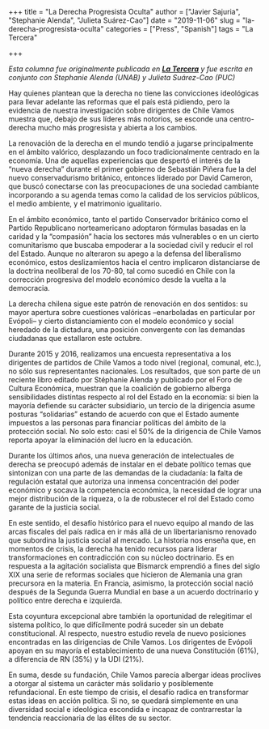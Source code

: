 +++
title = "La Derecha Progresista Oculta"
author = ["Javier Sajuria", "Stephanie Alenda", "Julieta Suárez-Cao"]
date = "2019-11-06"
slug = "la-derecha-progresista-oculta"
categories = ["Press", "Spanish"]
tags = "La Tercera"

+++

*Esta columna fue originalmente publicada en [**La Tercera**][1] y fue escrita en conjunto con Stephanie Alenda (UNAB) y Julieta Suárez-Cao (PUC)*

Hay quienes plantean que la derecha no tiene las convicciones ideológicas para llevar adelante las reformas que el país está pidiendo, pero la evidencia de nuestra investigación sobre dirigentes de Chile Vamos muestra que, debajo de sus líderes más notorios, se esconde una centro-derecha mucho más progresista y abierta a los cambios.

La renovación de la derecha en el mundo tendió a jugarse principalmente en el ámbito valórico, desplazando un foco tradicionalmente centrado en la economía. Una de aquellas experiencias que despertó el interés de la “nueva derecha” durante el primer gobierno de Sebastián Piñera fue la del nuevo conservadurismo británico, entonces liderado por David Cameron, que buscó conectarse con las preocupaciones de una sociedad cambiante incorporando a su agenda temas como la calidad de los servicios públicos, el medio ambiente, y el matrimonio igualitario.

En el ámbito económico, tanto el partido Conservador británico como el Partido Republicano norteamericano adoptaron fórmulas basadas en la caridad y la “compasión” hacia los sectores más vulnerables o en un cierto comunitarismo que buscaba empoderar a la sociedad civil y reducir el rol del Estado. Aunque no alteraron su apego a la defensa del liberalismo económico, estos deslizamientos hacia el centro implicaron distanciarse de la doctrina neoliberal de los 70-80, tal como sucedió en Chile con la corrección progresiva del modelo económico desde la vuelta a la democracia.

La derecha chilena sigue este patrón de renovación en dos sentidos: su mayor apertura sobre cuestiones valóricas –enarboladas en particular por Evópoli– y cierto distanciamiento con el modelo económico y social heredado de la dictadura, una posición convergente con las demandas ciudadanas que estallaron este octubre.

Durante 2015 y 2016, realizamos una encuesta representativa a los dirigentes de partidos de Chile Vamos a todo nivel (regional, comunal, etc.), no sólo sus representantes nacionales. Los resultados, que son parte de un reciente libro editado por Stéphanie Alenda y publicado por el Foro de Cultura Económica, muestran que la coalición de gobierno alberga sensibilidades distintas respecto al rol del Estado en la economía: si bien la mayoría defiende su carácter subsidiario, un tercio de la dirigencia asume posturas “solidarias” estando de acuerdo con que el Estado aumente impuestos a las personas para financiar políticas del ámbito de la protección social. No solo esto: casi el 50% de la dirigencia de Chile Vamos reporta apoyar la eliminación del lucro en la educación.

Durante los últimos años, una nueva generación de intelectuales de derecha se preocupó además de instalar en el debate político temas que sintonizan con una parte de las demandas de la ciudadanía: la falta de regulación estatal que autoriza una inmensa concentración del poder económico y socava la competencia económica, la necesidad de lograr una mejor distribución de la riqueza, o la de robustecer el rol del Estado como garante de la justicia social.

En este sentido, el desafío histórico para el nuevo equipo al mando de las arcas fiscales del país radica en ir más allá de un libertarianismo renovado que subordina la justicia social al mercado. La historia nos enseña que, en momentos de crisis, la derecha ha tenido recursos para liderar transformaciones en contradicción con su núcleo doctrinario. Es en respuesta a la agitación socialista que Bismarck emprendió a fines del siglo XIX una serie de reformas sociales que hicieron de Alemania una gran precursora en la materia. En Francia, asimismo, la protección social nació después de la Segunda Guerra Mundial en base a un acuerdo doctrinario y político entre derecha e izquierda.

Esta coyuntura excepcional abre también la oportunidad de relegitimar el sistema político, lo que difícilmente podrá suceder sin un debate constitucional. Al respecto, nuestro estudio revela de nuevo posiciones encontradas en las dirigencias de Chile Vamos. Los dirigentes de Evópoli apoyan en su mayoría el establecimiento de una nueva Constitución (61%), a diferencia de RN (35%) y la UDI (21%).

En suma, desde su fundación, Chile Vamos parecía albergar ideas proclives a otorgar al sistema un carácter más solidario y posiblemente refundacional. En este tiempo de crisis, el desafío radica en transformar estas ideas en acción política. Si no, se quedará simplemente en una diversidad social e ideológica escondida e incapaz de contrarrestar la tendencia reaccionaria de las élites de su sector.

 [1]: https://www.latercera.com/la-tercera-pm/noticia/la-derecha-progresista-oculta/890192/